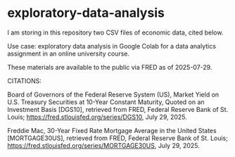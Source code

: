 # exploratory-data-analysis

I am storing in this repository two CSV files of economic data, cited below.

Use case: exploratory data analysis in Google Colab for a data analytics assignment in an online university course.

These materials are available to the public via FRED as of 2025-07-29.

CITATIONS:

Board of Governors of the Federal Reserve System (US), Market Yield on U.S. Treasury Securities at 10-Year Constant Maturity, Quoted on an Investment Basis [DGS10], retrieved from FRED, Federal Reserve Bank of St. Louis; https://fred.stlouisfed.org/series/DGS10, July 29, 2025.

Freddie Mac, 30-Year Fixed Rate Mortgage Average in the United States [MORTGAGE30US], retrieved from FRED, Federal Reserve Bank of St. Louis; https://fred.stlouisfed.org/series/MORTGAGE30US, July 29, 2025.



